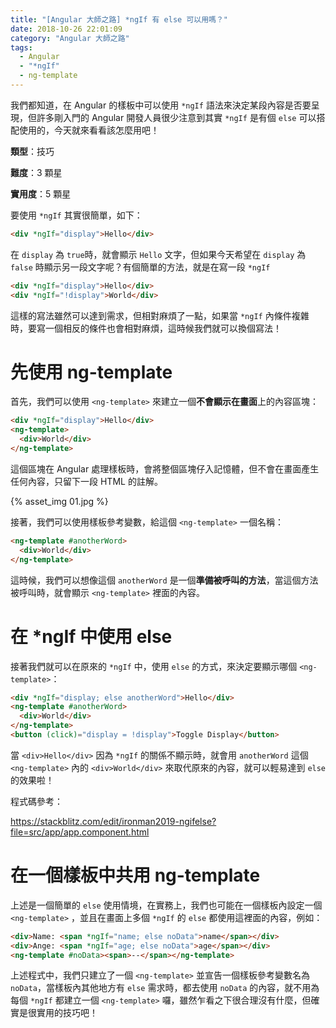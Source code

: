 ```yaml
---
title: "[Angular 大師之路] *ngIf 有 else 可以用嗎？"
date: 2018-10-26 22:01:09
category: "Angular 大師之路"
tags:
  - Angular
  - "*ngIf"
  - ng-template
---
```


我們都知道，在 Angular 的樣板中可以使用 `*ngIf` 語法來決定某段內容是否要呈現，但許多剛入門的 Angular 開發人員很少注意到其實 `*ngIf` 是有個 `else` 可以搭配使用的，今天就來看看該怎麼用吧！

<!-- more -->

**類型**：技巧

**難度**：3 顆星

**實用度**：5 顆星

要使用 `*ngIf` 其實很簡單，如下：

```html
<div *ngIf="display">Hello</div>
```

在 `display` 為 `true`時，就會顯示 `Hello` 文字，但如果今天希望在 `display` 為 `false` 時顯示另一段文字呢？有個簡單的方法，就是在寫一段 `*ngIf`

```html
<div *ngIf="display">Hello</div>
<div *ngIf="!display">World</div>
```

這樣的寫法雖然可以達到需求，但相對麻煩了一點，如果當 `*ngIf` 內條件複雜時，要寫一個相反的條件也會相對麻煩，這時候我們就可以換個寫法！

# 先使用 ng-template

首先，我們可以使用 `<ng-template>` 來建立一個**不會顯示在畫面**上的內容區塊：

```html
<div *ngIf="display">Hello</div>
<ng-template>
  <div>World</div>
</ng-template>
```

這個區塊在 Angular 處理樣板時，會將整個區塊仔入記憶體，但不會在畫面產生任何內容，只留下一段 HTML 的註解。

{% asset_img 01.jpg %}

接著，我們可以使用樣板參考變數，給這個 `<ng-template>` 一個名稱：

```html
<ng-template #anotherWord>
  <div>World</div>
</ng-template>
```

這時候，我們可以想像這個 `anotherWord` 是一個**準備被呼叫的方法**，當這個方法被呼叫時，就會顯示 `<ng-template>` 裡面的內容。

# 在 *ngIf 中使用 else

接著我們就可以在原來的 `*ngIf` 中，使用 `else` 的方式，來決定要顯示哪個 `<ng-template>`：

```html
<div *ngIf="display; else anotherWord">Hello</div>
<ng-template #anotherWord>
  <div>World</div>
</ng-template>
<button (click)="display = !display">Toggle Display</button>
```

當 `<div>Hello</div>` 因為 `*ngIf` 的關係不顯示時，就會用 `anotherWord` 這個 `<ng-template>` 內的 `<div>World</div>` 來取代原來的內容，就可以輕易達到 `else` 的效果啦！

程式碼參考：

https://stackblitz.com/edit/ironman2019-ngifelse?file=src/app/app.component.html

# 在一個樣板中共用 ng-template

上述是一個簡單的 `else` 使用情境，在實務上，我們也可能在一個樣板內設定一個 `<ng-template>` ，並且在畫面上多個 `*ngIf` 的 `else` 都使用這裡面的內容，例如：

```html
<div>Name: <span *ngIf="name; else noData">name</span></div>
<div>Ange: <span *ngIf="age; else noData">age</span></div>
<ng-template #noData><span>--</span></ng-template>
```

上述程式中，我們只建立了一個 `<ng-template>` 並宣告一個樣板參考變數名為 `noData`，當樣板內其他地方有 `else` 需求時，都去使用 `noData` 的內容，就不用為每個 `*ngIf` 都建立一個 `<ng-template>` 囉，雖然乍看之下很合理沒有什麼，但確實是很實用的技巧吧！
